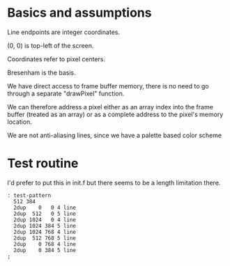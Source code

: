 # Basics and assumptions

Line endpoints are integer coordinates.

(0, 0) is top-left of the screen.

Coordinates refer to pixel centers.

Bresenham is the basis.

We have direct access to frame buffer memory, there is no need to go through a separate "drawPixel" function.

We can therefore address a pixel either as an array index into the frame buffer (treated as an array) or as a complete address to the pixel's memory location.

We are not anti-aliasing lines, since we have a palette based color scheme

# Test routine

I'd prefer to put this in init.f but there seems to be a length limitation there.

    : test-pattern
      512 384
      2dup    0   0 4 line
      2dup  512   0 5 line
      2dup 1024   0 4 line
      2dup 1024 384 5 line
      2dup 1024 768 4 line
      2dup  512 768 5 line
      2dup    0 768 4 line
      2dup    0 384 5 line
    ;
